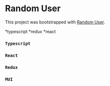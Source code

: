 # Random User

This project was bootstrapped with [Random User](https://userslistinfo.netlify.app/).

*typescript
*redux
*react


### `Typescript`
### `React`
### `Redux`
### `MUI`

